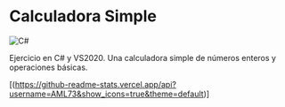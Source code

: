 # Calculadora Simple

![C#](https://img.shields.io/badge/c%23-%23239120.svg?style=for-the-badge&logo=csharp&logoColor=white)

Ejercicio en C# y VS2020.  Una calculadora simple de números enteros y operaciones básicas.

[(https://github-readme-stats.vercel.app/api?username=AML73&show_icons=true&theme=default)]
